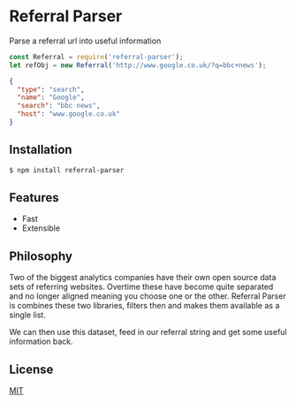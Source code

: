 Referral Parser
===============

Parse a referral url into useful information

```js
const Referral = require('referral-parser');
let refObj = new Referral('http://www.google.co.uk/?q=bbc+news');
```

```json
{
  "type": "search",
  "name": "Google",
  "search": "bbc news",
  "host": "www.google.co.uk" 
}
```

## Installation

```bash
$ npm install referral-parser
```

## Features

 - Fast
 - Extensible

## Philosophy

Two of the biggest analytics companies have their own open source data sets of referring websites. Overtime these have become quite separated and no longer aligned meaning you choose one or the other. Referral Parser is combines these two libraries, filters then and makes them available as a single list.  

We can then use this dataset, feed in our referral string and get some useful information back.

## License

  [MIT](LICENSE)

